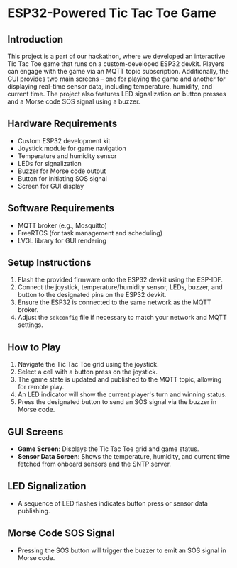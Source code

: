 # ESP32-Powered Tic Tac Toe Game

## Introduction
This project is a part of our hackathon, where we developed an interactive Tic Tac Toe game that runs on a custom-developed ESP32 devkit. Players can engage with the game via an MQTT topic subscription. Additionally, the GUI provides two main screens – one for playing the game and another for displaying real-time sensor data, including temperature, humidity, and current time. The project also features LED signalization on button presses and a Morse code SOS signal using a buzzer.

## Hardware Requirements
- Custom ESP32 development kit
- Joystick module for game navigation
- Temperature and humidity sensor 
- LEDs for signalization
- Buzzer for Morse code output
- Button for initiating SOS signal
- Screen for GUI display 

## Software Requirements
- MQTT broker (e.g., Mosquitto)
- FreeRTOS (for task management and scheduling)
- LVGL library for GUI rendering

## Setup Instructions
1. Flash the provided firmware onto the ESP32 devkit using the ESP-IDF.
2. Connect the joystick, temperature/humidity sensor, LEDs, buzzer, and button to the designated pins on the ESP32 devkit.
3. Ensure the ESP32 is connected to the same network as the MQTT broker.
4. Adjust the `sdkconfig` file if necessary to match your network and MQTT settings.

## How to Play
1. Navigate the Tic Tac Toe grid using the joystick.
2. Select a cell with a button press on the joystick.
3. The game state is updated and published to the MQTT topic, allowing for remote play.
4. An LED indicator will show the current player's turn and winning status.
5. Press the designated button to send an SOS signal via the buzzer in Morse code.

## GUI Screens
- **Game Screen**: Displays the Tic Tac Toe grid and game status.
- **Sensor Data Screen**: Shows the temperature, humidity, and current time fetched from onboard sensors and the SNTP server.

## LED Signalization
- A sequence of LED flashes indicates button press or sensor data publishing.

## Morse Code SOS Signal
- Pressing the SOS button will trigger the buzzer to emit an SOS signal in Morse code.

